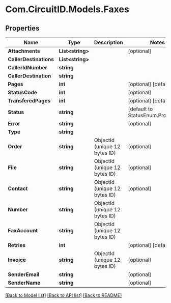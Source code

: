 
# Com.CircuitID.Models.Faxes

## Properties

Name | Type | Description | Notes
------------ | ------------- | ------------- | -------------
**Attachments** | **List&lt;string&gt;** |  | [optional] 
**CallerDestinations** | **List&lt;string&gt;** |  | 
**CallerIdNumber** | **string** |  | 
**CallerDestination** | **string** |  | 
**Pages** | **int** |  | [optional] [default to 0]
**StatusCode** | **int** |  | [optional] 
**TransferedPages** | **int** |  | [optional] [default to 0]
**Status** | **string** |  | [default to StatusEnum.Processing]
**Error** | **string** |  | [optional] 
**Type** | **string** |  | 
**Order** | **string** | ObjectId (unique 12 bytes ID) | [optional] 
**File** | **string** | ObjectId (unique 12 bytes ID) | [optional] 
**Contact** | **string** | ObjectId (unique 12 bytes ID) | [optional] 
**Number** | **string** | ObjectId (unique 12 bytes ID) | 
**FaxAccount** | **string** | ObjectId (unique 12 bytes ID) | 
**Retries** | **int** |  | [optional] [default to 0]
**Invoice** | **string** | ObjectId (unique 12 bytes ID) | [optional] 
**SenderEmail** | **string** |  | [optional] 
**SenderName** | **string** |  | [optional] 

[[Back to Model list]](../README.md#documentation-for-models)
[[Back to API list]](../README.md#documentation-for-api-endpoints)
[[Back to README]](../README.md)

